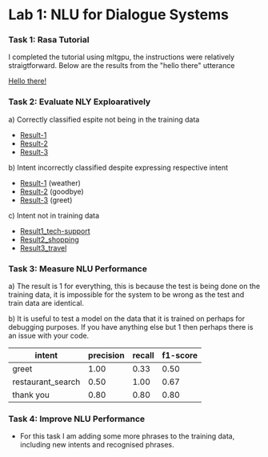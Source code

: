 # Lab 1: NLU for Dialogue Systems 

### Task 1: Rasa Tutorial 
I completed the tutorial using mltgpu, the instructions were relatively straigtforward. Below are the results from the "hello there" utterance

[Hello there!](results/hello-there.png)

### Task 2: Evaluate NLY Exploaratively 

a) Correctly classified espite not being in the training data
- [Result-1](results/alright-mate.png)
- [Result-2](results/hiya.png)
- [Result-3](results/howdy.png)

b) Intent incorrectly classified despite expressing respective intent
- [Result-1](results/it-is-raining.png) (weather)
- [Result-2](results/see-you-later.png) (goodbye)
- [Result-3](results/greetings.png) (greet)

c) Intent not in training data
- [Result1_tech-support](results/tech-support.png)
- [Result2_shopping](results/shopping.png)
- [Result3_travel](results/travel.png)
   
   

### Task 3: Measure NLU Performance

a) The result is 1 for everything, this is because the test is being done on the training data, it is impossible for the system to be wrong as the test and train data are identical. 

b) It is useful to test a model on the data that it is trained on perhaps for debugging purposes. If you have anything else but 1 then perhaps there is an issue with your code.

 
| intent            | precision | recall | f1-score |
|-------------------|-----------|--------|----------|
| greet             |    1.00   |  0.33  |   0.50   |
| restaurant_search |    0.50   |  1.00  |   0.67   |
| thank you         |    0.80   |  0.80  |   0.80   |


### Task 4: Improve NLU Performance 

- For this task I am adding some more phrases to the training data, including new intents and recognised phrases. 
